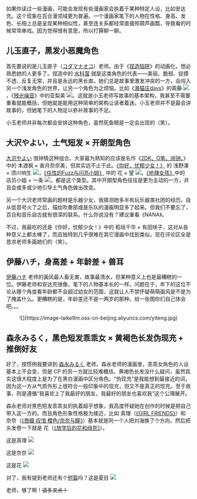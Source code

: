 如果你读过一些漫画，可能会发现有些漫画家会执着于某种特定人设，比如安达充。这个现象在百合漫领域更为普遍。一个漫画家笔下的人物在性格、身高、发色、长相上总是呈现某种相似性，甚至连关系都经常直接照葫芦画瓢，导致看的时候常常串戏。因为觉得很有意思，所以打算聊一聊。

## 儿玉直子，黑发小恶魔角色

首先要说的是儿玉直子（[コダマナオコ](https://bgm.tv/person/15410)）老师。由于《[捏造陷阱](https://bgm.tv/subject/127718)》的动画化，想必熟悉她的人更多了。捏造中的 [水科萤](https://bgm.tv/character/48842) 就是这类角色的代表——美丽、脆弱、捉摸不透、反复无常，并且是永远的黑长直。她们总是故事里激发冲突的一方，会闯入另一个浅发角色的世界，让另一个角色为之烦恼。比如《[海猫庄days](https://bgm.tv/subject/289127)》的斋藤 ![](https://image-laike9m.oss-cn-beijing.aliyuncs.com/斋藤.jpg)，《[残光噪音](https://bgm.tv/subject/104384)》中的亚梨美 ![](https://image-laike9m.oss-cn-beijing.aliyuncs.com/亚梨美.jpg)。这就是小玉老师写故事的基本架构，我甚至不需要重看就能概括，但她就是能用这种简单的架构让读者着迷。小玉老师并不是最会讲故事的，但她笔下的人物足以弥补故事的不足。

小玉老师并非每次都会安排这种角色，虽然死鱼眼是一定会出现的（笑）。

## 大沢やよい，土气短发 × 开朗型角色

[大沢やよい](https://bgm.tv/person/18904) 很钟情这种组合。大家最为熟知的应该是名作《[2DK、G笔、闹钟。](https://bgm.tv/subject/140536)》中的 本渡枫 × 香月奈奈美，但其实远不止于此。[《你好，忧郁少女！》](https://bgm.tv/subject/286970) 的 浅野湊 × 须川响生 ![](https://image-laike9m.oss-cn-beijing.aliyuncs.com/忧郁少女.jpg)，[《任性的Fuzz与闪亮小姐》](https://tw.manhuagui.com/comic/10318/) 中的 花 × 望 ![](https://image-laike9m.oss-cn-beijing.aliyuncs.com/fuzz.jpg)，[《呛辣女孩》](https://tw.manhuagui.com/comic/15373/)中的 店员小姐 × 一条 ![](https://image-laike9m.oss-cn-beijing.aliyuncs.com/qiangla.jpg)，都是这个类型。其中开朗型角色往往是更为主动的一方，并且会或多或少地引导土气角色做出改变。

另一个大沢老师常画的题材是乐器少女，我猜测她多半有玩乐器类社团的经历。自从低音号火了之后，描绘吹奏部或是乐队的漫画明显多了起来。但我们不要忘了，百合和音乐自古就有很深的联系。什么你说没有？建议重看《NANA》。

不过，我最吃的还是《你好，忧郁少女！》中的 稻垣千华 × 有田咲子，这对从各种意义上都太棒了，而且独特到几乎很难在其它漫画中找到类似。现在评论区全是恳求老师多画她们的（笑）。

## 伊藤ハチ，身高差 + 年龄差 + 兽耳

[伊藤ハチ](https://bgm.tv/person/17747) 老师的画风最人畜无害，故事最清水，但某种意义上也是最糟糕的一位。伊藤老师和安达充很像，笔下的人物基本长的一样。问题在于，年下的这位不论从哪个角度看年龄都不会超过幼女的范围，这就让人不禁怀疑萌萌画风是不是为了掩盖什么。更糟糕的是，年龄差还不是一两岁的那种。给一张图你们自己体会吧。。。

<center>
![](https://image-laike9m.oss-cn-beijing.aliyuncs.com/yiteng.jpg)
</center>

## 森永みるく，黑色短发乖乖女 × 黄褐色长发伪现充 + 推倒好友

好了，按惯例我要讲到 [森永みるく](https://bgm.tv/person/7875) 老师。森永老师的漫画里，乖乖女角色的人设基本上不会变，但是 CP 的另一方就比较难概括。黄褐色长发没什么疑问，虽然其实这很大程度上是为了在黑白漫画中区分角色。“伪现充”是我能想到最接近的词，因为这一方从气质外形上很符合一般印象中的现充，但又不是真正的现充。至于故事，则是遵循“我喜欢上了我最好的朋友，我最好的朋友也喜欢我”这个公理展开。

森永老师对黑色短发乖乖女的执着超乎想象，我高度怀疑她在创作的时候是把自己带入这一方的。而且角色形象性格极为接近，比如 真理（[《GIRL FRIENDS》](https://bgm.tv/subject/11536)）和 奈奈（[《唇瓣 叹惜 樱色/奈奈与瞳》](https://bgm.tv/subject/70224)）基本就是同一个人把刘海换了个方向，然后把头发卷一下就是 花（[《放学后的花和绯奈》](https://bgm.tv/subject/138647)）。

这是真理 ![](https://image-laike9m.oss-cn-beijing.aliyuncs.com/真理.jpg)

这是奈奈 ![](https://image-laike9m.oss-cn-beijing.aliyuncs.com/奈奈.jpg)

这是花 ![](https://image-laike9m.oss-cn-beijing.aliyuncs.com/花.jpg)

对了，我有提到老师还有个[短篇](https://www.manhuagui.com/comic/4443/)吗？这是夏目 ![](https://image-laike9m.oss-cn-beijing.aliyuncs.com/夏目.jpg)

老师，够了啊！<del>请多来点！</del>